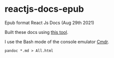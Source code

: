 # reactjs-docs-epub

Epub format React Js Docs (Aug 29th 2021)

Built these docs using [this tool](https://gist.github.com/sebastianrothbucher/e2b82202432657052d6d56bd30bfe6d2). 

I use the Bash mode of the console emulator [Cmdr](https://cmder.net/). 
```console
pandoc *.md > All.html
```
